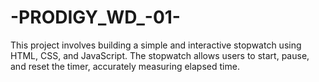 # -PRODIGY_WD_-01-
This project involves building a simple and interactive stopwatch using HTML, CSS, and JavaScript. The stopwatch allows users to start, pause, and reset the timer, accurately measuring elapsed time.
